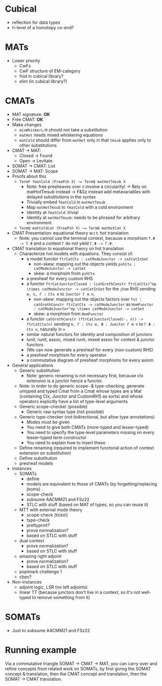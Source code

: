 # Cubical
- reflection for data types
- h-level of a homotopy co-end?

# MATs
- Lower priority
  - CwFs
  - CwF structure of EM-category
  - fold in cubical library?
  - elim (in cubical library?)

# CMATs
- MAT signature: **OK**
- Free CMAT: **OK**
- Make changes
  - `mixWhiskerL/R` should not take a substitution
  - `matHot` needs mixed whiskering equations
  - `matCold` should differ from `matHot` only in that `tmsub` applies only to other substitutions
- CMAT -> MAT:
  - Closed -> Found
  - Open -> Levitate
- SOMAT -> CMAT: List
- SOMAT -> MAT: Scope
- Proofs about this
  - `TermF fmatCold (FreePsh X) ~= TermQ matHotTmsub X`
    - Note: free presheaves over `X` involve a circularity!
      -> Rely on matHotTmsub instead
      -> F&Sz instead add metavariables with delayed substitutions in the syntax
    - Trivially embed `fmatCold` in `matHotTmsub`
    - Map `matHotTmsub` to `fmatCold` with a cold environment
    - Identity at `fmatCold`: trivial
    - Identity at `matHotTmsub`: needs to be phrased for arbitrary environment
  - `TermQ matColdCat (FreePsh X) ~= TermQ matHotCat X`
- CMAT Presentation: equational theory w.r.t. hot translation
  - Note: you cannot use the terminal context, because a morphism `T.Φ -> T.Ψ` and a context `Γ` do not yield `Γ.Φ -> Γ.Ψ`.
- CMAT translation to equational theory on hot translation
  - Characterize hot models with equations. They consist of:
    - a model functor `ftrCatCtx : catModeJunctor -> catCatInSet`
      - non-skew: mapping out the objects yields `pshCtx : catModeJunctor -> catSet`
      - skew: a morphsim from `pshCtx`
    - a presheaf for every custom RHS
    - a functor `ftrCatJunctorClosed : (catGrothConstr ftrCatCtx)^op \times catModeJunctor -> catCatInSet` for the `jhom` RHS sending `m, n, Γ : Ctx m` to `Junctor Γ m n`,
      - non-skew: mapping out the objects factors over `fst : catGrothConstr ftrCatCtx -> catModeJunctor` as
        `HomFunctor : catModeJunctor^op \times catModeJunctor -> catSet`
      - skew: a morphism from `HomFunctor`
    - a functor `catGrothConstr (ftrCatJunctorClosed(-, n)) -> ftrCatCtx(n)` sending `m, Γ : Ctx m, Φ : Junctor Γ m n` to `Γ.Φ : Ctx n`,
      naturally in `n`
    - similar natural functors for identity and composition of junctors
    - lunit, runit, assoc, mixed runit, mixed assoc for context & junctor functors
    - (We can now generate a presheaf for every (non-custom) RHS)
    - a presheaf morphism for every operator
    - a commutative diagram of presheaf morphisms for every axiom
- General applications
  - Generic substitution
    - Note: generic renaming is not necessary first, because ctx extension is a junctor hence a functor.
  - Note: in order to do generic scope- & type-checking, generate untyped and typed Cmat from a Cmat whose types are a Mat (containing Ctx, Junctor and CustomRHS as sorts) and whose operators explicitly have a list of type-level arguments
  - Generic scope-checker (possible)
    - Generic raw syntax type (not possible)
  - Generic type-checker (not bidirectional, but allow type annotations)
    - Modes must be given
    - You need to give both CMATs (more-typed and lesser-typed)
    - You need to specify the type-level parameters missing on every lesser-typed term constructor
    - You need to explain how to insert these
  - Define renaming (required to implement functorial action of context extension on substitution)
  - Define substitution
  - presheaf models
- Instances
  - SOMATs
    - define
    - models are equivalent to those of CMATs (by forgetting/replacing jhoms)
    - scope-check
    - subsume AACMM21 and FSz22
    - STLC with stuff (based on MAT of types, so you can reuse it)
  - MTT with external mode theory
    - scope-check (ticks!)
    - type-check
    - prettyprint?
    - prove normalization?
    - based on STLC with stuff
  - dual context
    - prove normalization?
    - based on STLC with stuff
  - amazing right adjoint
    - prove normalization?
    - based on STLC with stuff
  - poplmark challenge 1
  - cbpv?
- Non-instances
  - adjoint logic, LSR (no left adjoints)
  - linear TT (because junctors don't live in a context, so it's not well-typed to remove something from it)

# SOMATs

- Just to subsume AACMM21 and FSz22

# Running example

Via a commutative triangle SOMAT -> CMAT -> MAT, you can carry over and refine concepts from related work on SOMATs, by first giving the SOMAT concept & translation, then the CMAT concept and translation, then the SOMAT -> CMAT translation.
